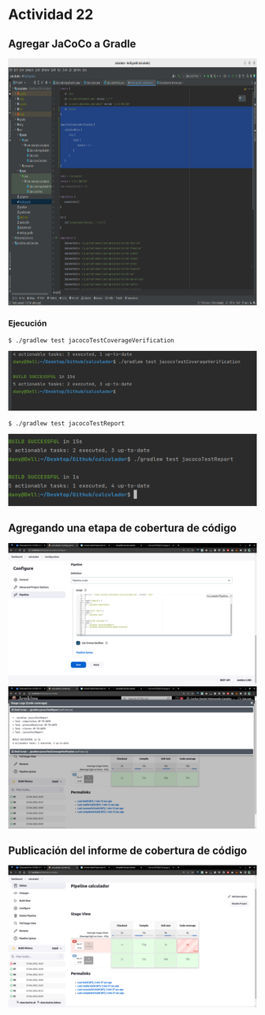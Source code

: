# Actividad 22

## Agregar JaCoCo a Gradle

<img src="./img/d1.png" height="500">

### Ejecución

```
$ ./gradlew test jacocoTestCoverageVerification
```

<img src="./img/d2.png" >

```
$ ./gradlew test jacocoTestReport
```

<img src="./img/d3.png" >

## Agregando una etapa de cobertura de código

<img src="./img/d4.png" >

<img src="./img/d5.png" >

## Publicación del informe de cobertura de código

<img src="./img/d6.png" >
